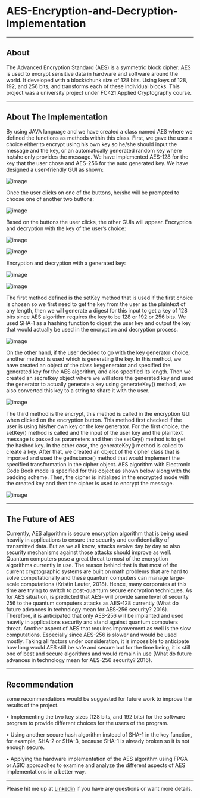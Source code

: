 # AES-Encryption-and-Decryption-Implementation
-----------------------------------

## About

The Advanced Encryption Standard (AES) is a symmetric block cipher. AES is used to encrypt sensitive data in hardware and software around the world. It developed with a block/chunk size of 128 bits. Using keys of 128, 192, and 256 bits, and transforms each of these individual blocks. This project was a university project under FC421 Applied Cryptography course.

  
--------------------------------------------------------------

## About The Implementation 

By using JAVA language and we have created a class named AES where we defined the functions as methods within this class. First, we gave the user a choice either to encrypt using his own key so he/she should input the message and the key, or an automatically generated random key where he/she only provides the message. We have implemented AES-128 for the key that the user chose and AES-256 for the auto generated key.
We have designed a user-friendly GUI as shown:

![image](https://user-images.githubusercontent.com/122940334/217308112-30905809-1ce0-4871-b1a4-95977c563db4.png)

Once the user clicks on one of the buttons, he/she will be prompted to choose one of another two buttons: 

![image](https://user-images.githubusercontent.com/122940334/217308226-2a09bb2d-20ff-41ff-b9b4-978f79b33057.png)

Based on the buttons the user clicks, the other GUIs will appear. Encryption and decryption with the key of the user’s choice:

![image](https://user-images.githubusercontent.com/122940334/217319827-5403d6d6-695f-423f-898c-cefa8b06f8e5.png)

![image](https://user-images.githubusercontent.com/122940334/217319906-0e0a2a22-599d-4e44-989a-0a9dccd918f0.png)

Encryption and decryption with a generated key:

![image](https://user-images.githubusercontent.com/122940334/217320019-1ec78239-4cab-4e0a-a8fe-4e0a252ca5d8.png)

![image](https://user-images.githubusercontent.com/122940334/217320100-734219de-6730-477a-a5be-5ada22f56b73.png)

The first method defined is the setKey method that is used if the first choice is chosen so we first need to get the key from the user as the plaintext of any length, then we will generate a digest for this input to get a key of 128 bits since AES algorithm requires the key to be 128 or 192 or 256 bits. We used SHA-1 as a hashing function to digest the user key and output the key that would actually be used in the encryption and decryption process.

![image](https://user-images.githubusercontent.com/122940334/217331363-3e66f6b6-2465-47d8-a4db-6668ee357b5c.png)

On the other hand, if the user decided to go with the key generator choice, another method is used which is generating the key. In this method, we have created an object of the class keygenerator and specified the generated key for the AES algorithm, and also specified its length. Then we created an secretkey object where we will store the generated key and used the generator to actually generate a key using generateKey() method, we also converted this key to a string to share it with the user. 

![image](https://user-images.githubusercontent.com/122940334/217331870-dda11f40-243a-475f-a5f8-dc4f2591a384.png)

The third method is the encrypt, this method is called in the encryption GUI when clicked on the encryption button. This method first checked if the user is using his/her own key or the key generator. For the first choice, the setKey() method is called and the input of the user key and the plaintext message is passed as parameters and then the setKey() method is to get the hashed key. In the other case, the generateKey() method is called to create a key. After that, we created an object of the cipher class that is imported and used the getInstance()  method that would implement the specified transformation in the cipher object. AES algorithm with Electronic Code Book mode is specified for this object as shown below along with the padding scheme. Then, the cipher is initialized in the encrypted mode with the created key and then the cipher is used to encrypt the message.  

![image](https://user-images.githubusercontent.com/122940334/217332118-65f714b6-fced-4ccc-b0af-e7f76428866a.png)
    





------------------------------------------------------------------------------------------------------------

## The Future of AES  

Currently, AES algorithm is secure encryption algorithm that is being used heavily in applications to ensure the security and confidentiality of transmitted data. But as we all know, attacks evolve day by day so also security mechanisms against those attacks should improve as well. Quantum computers pose a great threat to most of the encryption algorithms currently in use. The reason behind that is that most of the current cryptographic systems are built on math problems that are hard to solve computationally and these quantum computers can manage large-scale computations (Kristin Lauter, 2018). Hence, many corporates at this time are trying to switch to post-quantum secure encryption techniques. As for AES situation, is predicted that AES- will provide same level of security 256 to the quantum computers attacks as AES-128 currently (What do future advances in technology mean for AES-256 security? 2016). Therefore, it is anticipated that only AES-256 will be implanted and used heavily in applications security and stand against quantum computers threat. Another aspect of AES that requires improvement as well is the slow computations. Especially since AES-256 is slower and would be used mostly. Taking all factors under consideration, it is impossible to anticipate how long would AES still be safe and secure but for the time being, it is still one of best and secure algorithms and would remain in use (What do future advances in technology mean for AES-256 security? 2016). 


--------------------------------------
## Recommendation

some recommendations would be suggested for future work to improve the results of the project.

•	Implementing the two key sizes (128 bits, and 192 bits) for the software program to provide different choices for the users of the program.

•	Using another secure hash algorithm instead of SHA-1 in the key function, for example, SHA-2 or SHA-3, because SHA-1 is already broken so it is not enough secure.

•	Applying the hardware implementation of the AES algorithm using FPGA or ASIC approaches to examine and analyze the different aspects of AES implementations in a better way. 

---------------------------------------

Please hit me up at <a href="https://www.linkedin.com/in/ghaidalamri"> Linkedin</a> if you have any questions or want more details.

    

